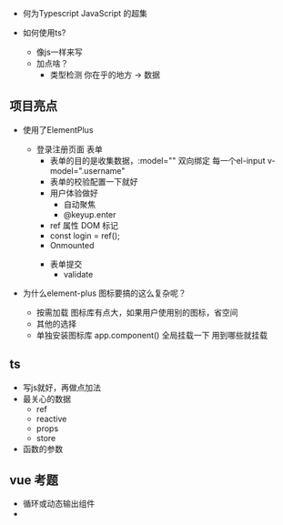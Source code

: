 - 何为Typescript
   JavaScript 的超集

- 如何使用ts?
   - 像js一样来写
   - 加点啥？
      - 类型检测
         你在乎的地方 -> 数据

## 项目亮点
- 使用了ElementPlus
   - 登录注册页面 表单
      - 表单的目的是收集数据，:model="" 双向绑定
         每一个el-input v-model=".username"
      - 表单的校验配置一下就好
      - 用户体验做好
         - 自动聚焦
         - @keyup.enter
      - ref 属性 DOM 标记
       - const login = ref(); 
       - Onmounted <form ref="login">
      - 表单提交
         - validate

- 为什么element-plus 图标要搞的这么复杂呢？
   - 按需加载
      图标库有点大，如果用户使用别的图标，省空间
   - 其他的选择
   - 单独安装图标库
      app.component() 全局挂载一下 用到哪些就挂载

## ts
- 写js就好，再做点加法
- 最关心的数据
   - ref
   - reactive
   - props
   - store
- 函数的参数

## vue 考题
- <component :is="iconName"/> 循环或动态输出组件
- <template /> slot 不会显示 到页面上 接受指令 不添加标签


## 项目亮点
   - 带有角色校验的菜单
      - 菜单
         el-menu>el-sub-menu>el-menu-item
      - 当前选中的菜单
         :default-active = "$route.path"
      - 哪些菜单可以看到？
         指令？自定义指令
         store -> permiss roleList user includes ?
         添加一个数据项 key 任何组件都可以调用
         setKeys action
         localStorage 读取
   - 自定义指令
      app.directives(name)
      v-name
      mounted(el,binding)
      el['hidden'] = true
      el.style.opacity = 0  v-show

## 项目难点
   - 多组件状态的共享和设计
      - vuex 和 pinia
         用pinia  vuex modules 很灵活，加一个defineStore
         没有vuex的树状约束 .执行下函数就能拿到hook
         语法很简洁
         学vuex 设计模式，state mutation action getter
         全
      - 学习过一些项目 github 开源 vue-music
      vue-admin
      - 因为当我在多个组件，特别是兄弟或跨页面级别组件，
         有共享状态需求的时候，我封装成了一个store函数
         原来是用ref + props + emits
            